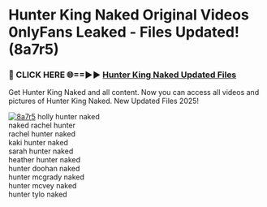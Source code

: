 # Hunter King Naked Original Videos 0nlyFans Leaked - Files Updated! (8a7r5)

<h3>🔴 CLICK HERE 🌐==►► <a href="https://tinyurl.com/up5wt9bj" rel="nofollow">Hunter King Naked Updated Files</a></h3>

Get Hunter King Naked and all content. Now you can access all videos and pictures of Hunter King Naked. New Updated Files 2025!

[![8a7r5](https://i.imgur.com/ABiUzMV.gif)](https://tinyurl.com/up5wt9bj)
holly hunter naked<br>
naked rachel hunter<br>
rachel hunter naked<br>
kaki hunter naked<br>
sarah hunter naked<br>
heather hunter naked<br>
hunter doohan naked<br>
hunter mcgrady naked<br>
hunter mcvey naked<br>
hunter tylo naked